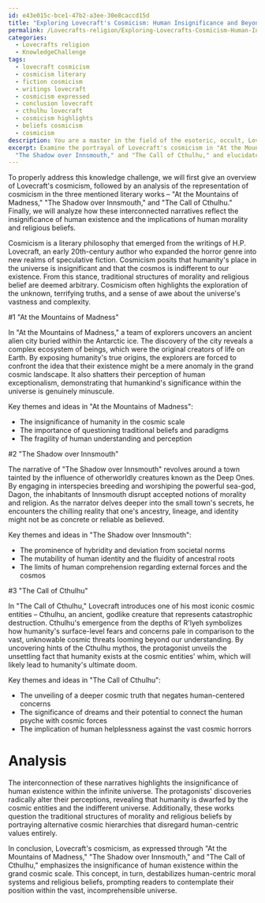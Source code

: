 ```yaml
---
id: e43e015c-bce1-47b2-a3ee-30e8caccd15d
title: "Exploring Lovecraft's Cosmicism: Human Insignificance and Beyond"
permalink: /Lovecrafts-religion/Exploring-Lovecrafts-Cosmicism-Human-Insignificance-and-Beyond/
categories:
  - Lovecrafts religion
  - KnowledgeChallenge
tags:
  - lovecraft cosmicism
  - cosmicism literary
  - fiction cosmicism
  - writings lovecraft
  - cosmicism expressed
  - conclusion lovecraft
  - cthulhu lovecraft
  - cosmicism highlights
  - beliefs cosmicism
  - cosmicism
description: You are a master in the field of the esoteric, occult, Lovecrafts religion and Education. You are a writer of tests, challenges, textbooks and deep knowledge on Lovecrafts religion for initiates and students to gain deep insights and understanding from. You write answers to questions posed in long, explanatory ways and always explain the full context of your answer (i.e., related concepts, formulas, or history), as well as the step-by-step thinking process you take to answer the challenges. Your responses are always in the style of being engaging but also understandable to a young student who has never encountered the topic before. Summarize the key themes, ideas, and conclusions at the end.
excerpt: Examine the portrayal of Lovecraft's cosmicism in "At the Mountains of Madness,"
  "The Shadow over Innsmouth," and "The Call of Cthulhu," and elucidate how the interconnection of these narratives reflects the text's overall comprehension of the insignificance of human existence within the infinite universe, and the implications this has on the nature of human morality and the traditional structures of religious belief.
---
```

To properly address this knowledge challenge, we will first give an overview of Lovecraft's cosmicism, followed by an analysis of the representation of cosmicism in the three mentioned literary works – "At the Mountains of Madness," "The Shadow over Innsmouth," and "The Call of Cthulhu." Finally, we will analyze how these interconnected narratives reflect the insignificance of human existence and the implications of human morality and religious beliefs.

Cosmicism is a literary philosophy that emerged from the writings of H.P. Lovecraft, an early 20th-century author who expanded the horror genre into new realms of speculative fiction. Cosmicism posits that humanity's place in the universe is insignificant and that the cosmos is indifferent to our existence. From this stance, traditional structures of morality and religious belief are deemed arbitrary. Cosmicism often highlights the exploration of the unknown, terrifying truths, and a sense of awe about the universe's vastness and complexity.

#1 "At the Mountains of Madness"

In "At the Mountains of Madness," a team of explorers uncovers an ancient alien city buried within the Antarctic ice. The discovery of the city reveals a complex ecosystem of beings, which were the original creators of life on Earth. By exposing humanity's true origins, the explorers are forced to confront the idea that their existence might be a mere anomaly in the grand cosmic landscape. It also shatters their perception of human exceptionalism, demonstrating that humankind's significance within the universe is genuinely minuscule.

Key themes and ideas in "At the Mountains of Madness":
- The insignificance of humanity in the cosmic scale
- The importance of questioning traditional beliefs and paradigms
- The fragility of human understanding and perception

#2 "The Shadow over Innsmouth"

The narrative of "The Shadow over Innsmouth" revolves around a town tainted by the influence of otherworldly creatures known as the Deep Ones. By engaging in interspecies breeding and worshiping the powerful sea-god, Dagon, the inhabitants of Innsmouth disrupt accepted notions of morality and religion. As the narrator delves deeper into the small town's secrets, he encounters the chilling reality that one's ancestry, lineage, and identity might not be as concrete or reliable as believed.

Key themes and ideas in "The Shadow over Innsmouth":
- The prominence of hybridity and deviation from societal norms
- The mutability of human identity and the fluidity of ancestral roots
- The limits of human comprehension regarding external forces and the cosmos

#3 "The Call of Cthulhu"

In "The Call of Cthulhu," Lovecraft introduces one of his most iconic cosmic entities – Cthulhu, an ancient, godlike creature that represents catastrophic destruction. Cthulhu's emergence from the depths of R'lyeh symbolizes how humanity's surface-level fears and concerns pale in comparison to the vast, unknowable cosmic threats looming beyond our understanding. By uncovering hints of the Cthulhu mythos, the protagonist unveils the unsettling fact that humanity exists at the cosmic entities' whim, which will likely lead to humanity's ultimate doom.

Key themes and ideas in "The Call of Cthulhu":
- The unveiling of a deeper cosmic truth that negates human-centered concerns
- The significance of dreams and their potential to connect the human psyche with cosmic forces
- The implication of human helplessness against the vast cosmic horrors

# Analysis

The interconnection of these narratives highlights the insignificance of human existence within the infinite universe. The protagonists' discoveries radically alter their perceptions, revealing that humanity is dwarfed by the cosmic entities and the indifferent universe. Additionally, these works question the traditional structures of morality and religious beliefs by portraying alternative cosmic hierarchies that disregard human-centric values entirely. 

In conclusion, Lovecraft's cosmicism, as expressed through "At the Mountains of Madness," "The Shadow over Innsmouth," and "The Call of Cthulhu," emphasizes the insignificance of human existence within the grand cosmic scale. This concept, in turn, destabilizes human-centric moral systems and religious beliefs, prompting readers to contemplate their position within the vast, incomprehensible universe.
